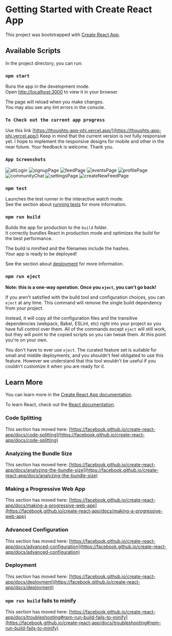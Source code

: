 # Getting Started with Create React App

This project was bootstrapped with [Create React App](https://github.com/facebook/create-react-app).

## Available Scripts

In the project directory, you can run:

### `npm start`

Runs the app in the development mode.\
Open [http://localhost:3000](http://localhost:3000) to view it in your browser.

The page will reload when you make changes.\
You may also see any lint errors in the console.

### `To Check out the current app progress`

Use this link [https://thoughts-app-phi.vercel.app/](https://thoughts-app-phi.vercel.app/)
Keep in mind that the current version is not fully responsive yet. I hope to implement the responsive designs for mobile and other in the near future.
Your feedback is welcome. Thank you.

### `App Screenshots`

![altLogin](https://user-images.githubusercontent.com/54692909/187343599-3e49fc8c-b0fc-4596-bcd6-30c039fccd98.JPG)
![signupPage](https://user-images.githubusercontent.com/54692909/160218703-9aeb646a-4805-4b5f-9f13-7acb6e53fd3f.JPG)
![feedPage](https://user-images.githubusercontent.com/54692909/160218531-50f11e40-c335-4cea-9d26-d5ed2c609afd.JPG)
![eventsPage](https://user-images.githubusercontent.com/54692909/160218555-66f7ab61-1f85-4b1a-8c7d-662aefefd2ad.JPG)
![profilePage](https://user-images.githubusercontent.com/54692909/160218561-f1daf2ed-6a69-4e30-a6b5-75bf688ea9c4.JPG)
![communityChat](https://user-images.githubusercontent.com/54692909/160218574-dde835ed-6492-4f6c-a513-6b7d74f8734c.JPG)
![settingsPage](https://user-images.githubusercontent.com/54692909/160218589-1c1a6685-31da-49df-995e-328568165455.JPG)
![createNewFeedPage](https://user-images.githubusercontent.com/54692909/160218607-80e00676-1d24-4be9-8307-927fb213c555.JPG)

### `npm test`

Launches the test runner in the interactive watch mode.\
See the section about [running tests](https://facebook.github.io/create-react-app/docs/running-tests) for more information.

### `npm run build`

Builds the app for production to the `build` folder.\
It correctly bundles React in production mode and optimizes the build for the best performance.

The build is minified and the filenames include the hashes.\
Your app is ready to be deployed!

See the section about [deployment](https://facebook.github.io/create-react-app/docs/deployment) for more information.

### `npm run eject`

**Note: this is a one-way operation. Once you `eject`, you can't go back!**

If you aren't satisfied with the build tool and configuration choices, you can `eject` at any time. This command will remove the single build dependency from your project.

Instead, it will copy all the configuration files and the transitive dependencies (webpack, Babel, ESLint, etc) right into your project so you have full control over them. All of the commands except `eject` will still work, but they will point to the copied scripts so you can tweak them. At this point you're on your own.

You don't have to ever use `eject`. The curated feature set is suitable for small and middle deployments, and you shouldn't feel obligated to use this feature. However we understand that this tool wouldn't be useful if you couldn't customize it when you are ready for it.

## Learn More

You can learn more in the [Create React App documentation](https://facebook.github.io/create-react-app/docs/getting-started).

To learn React, check out the [React documentation](https://reactjs.org/).

### Code Splitting

This section has moved here: [https://facebook.github.io/create-react-app/docs/code-splitting](https://facebook.github.io/create-react-app/docs/code-splitting)

### Analyzing the Bundle Size

This section has moved here: [https://facebook.github.io/create-react-app/docs/analyzing-the-bundle-size](https://facebook.github.io/create-react-app/docs/analyzing-the-bundle-size)

### Making a Progressive Web App

This section has moved here: [https://facebook.github.io/create-react-app/docs/making-a-progressive-web-app](https://facebook.github.io/create-react-app/docs/making-a-progressive-web-app)

### Advanced Configuration

This section has moved here: [https://facebook.github.io/create-react-app/docs/advanced-configuration](https://facebook.github.io/create-react-app/docs/advanced-configuration)

### Deployment

This section has moved here: [https://facebook.github.io/create-react-app/docs/deployment](https://facebook.github.io/create-react-app/docs/deployment)

### `npm run build` fails to minify

This section has moved here: [https://facebook.github.io/create-react-app/docs/troubleshooting#npm-run-build-fails-to-minify](https://facebook.github.io/create-react-app/docs/troubleshooting#npm-run-build-fails-to-minify)
